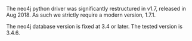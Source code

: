 The neo4j python driver was significantly restructured in v1.7, released in
Aug 2018.  As such we strictly require a modern version, 1.7.1.

The neo4j database version is fixed at 3.4 or later.  The tested version is
3.4.6.


